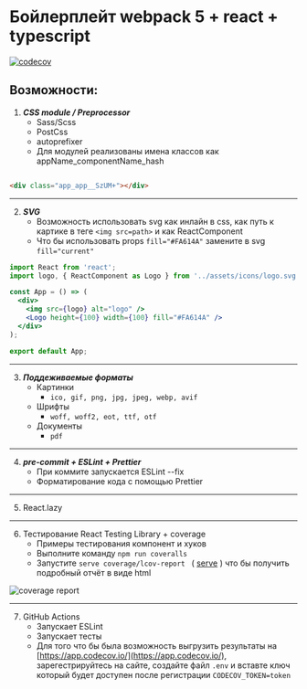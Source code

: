 # Бойлерплейт webpack 5 + react + typescript

[![codecov](https://codecov.io/gh/iJoise/webpack5-react-boilerplate/branch/main/graph/badge.svg?token=93NZC7OGWC)](https://codecov.io/gh/iJoise/webpack5-react-boilerplate)

## Возможности:

1. ___CSS module / Preprocessor___
    * Sass/Scss
    * PostCss
    * autoprefixer
    * Для модулей реализованы имена классов как appName_componentName_hash

```html

<div class="app_app__SzUM+"></div>
```

***

2. ___SVG___
    * Возможность использовать svg как инлайн в css, как путь к картике в теге `<img src=path>` и как ReactComponent
    * Что бы использовать props `fill="#FA614A"` замените в svg `fill="current"`

```jsx
import React from 'react';
import logo, { ReactComponent as Logo } from '../assets/icons/logo.svg';

const App = () => (
  <div>
    <img src={logo} alt="logo" />
    <Logo height={100} width={100} fill="#FA614A" />
  </div>
);

export default App;
```

***

3. ___Поддеживаемые форматы___
    * Картинки
        * `ico, gif, png, jpg, jpeg, webp, avif`
    * Шрифты
        * `woff, woff2, eot, ttf, otf`
    * Документы
        * `pdf`

***

4. ___pre-commit + ESLint + Prettier___
    * При коммите запускается ESLint --fix
    * Форматирование кода с помощью Prettier

***

5. React.lazy

***

6. Тестирование React Testing Library + coverage
    * Примеры тестирования компонент и хуков
    * Выполните команду `npm run coveralls`
    * Запустите `serve coverage/lcov-report ` ( [serve](https://github.com/vercel/serve) ) что бы получить подробный
      отчёт в виде html

![coverage report](https://i.ibb.co/58cMPB2/2022-05-27-19-37-51.png)

***

7. GitHub Actions
    * Запускает ESLint
    * Запускает тесты
    * Для того что бы была возможность выгрузить результаты на [https://app.codecov.io/](https://app.codecov.io/),
      зарегестрируйтесь на сайте, создайте файл `.env` и вставте ключ который будет доступен после
      регистрации `CODECOV_TOKEN=token` 
